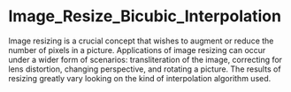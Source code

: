 # Image_Resize_Bicubic_Interpolation
Image resizing is a crucial concept that wishes to augment or reduce the number of pixels in a picture. Applications of image resizing can occur under a wider form of scenarios: transliteration of the image, correcting for lens distortion, changing perspective, and rotating a picture. The results of resizing greatly vary looking on the kind of interpolation algorithm used.
